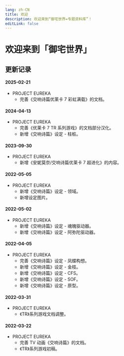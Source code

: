 ```yaml
---
lang: zh-CN
title: 欢迎
description: 欢迎来到“御宅世界=专题资料库”！
editLink: false
---
```


# 欢迎来到「御宅世界」

## 更新记录

#### 2025-02-21

- PROJECT EUREKA
  - 完善《交响诗篇优莱卡 7 彩虹满载》的文档。

#### 2024-04-13

- PROJECT EUREKA
  - 完善《优莱卡 7 TR 系列游戏》的文档部分汉化。
  - 新增《交响诗篇》设定 - 柱桩。

#### 2023-09-30

- PROJECT EUREKA
  - 新增《安妮莫奈/交响诗篇优莱卡 7 超进化》的内容。

#### 2022-05-05

- PROJECT EUREKA
  - 新增《交响诗篇》设定 - 领域。
  - 新增设定图片。

#### 2022-05-02

- PROJECT EUREKA
  - 新增《交响诗篇》设定 - 魂魄驱动器。
  - 新增《交响诗篇》设定 - 阿弥陀驱动器。

#### 2022-04-05

- PROJECT EUREKA
  - 完善《交响诗篇》设定 - 凤蝶构想。
  - 新增《交响诗篇》设定 - 金枝。
  - 新增《交响诗篇》设定 - CFS。
  - 新增《交响诗篇》设定 - SOF。
  - 新增《交响诗篇》设定 - 原型。

#### 2022-03-31

- PROJECT EUREKA
  - 《TR》系列游戏文档调整。

#### 2022-03-22

- PROJECT EUREKA
  - 完善 TV 动画《交响诗篇》的文档。
  - 《TR》系列游戏初稿。

